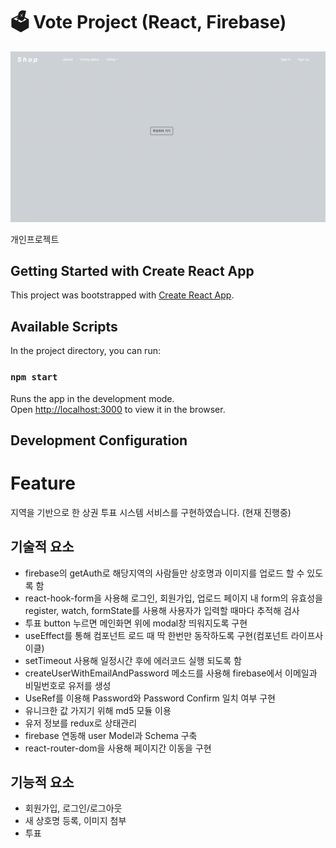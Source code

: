 # 🗳 Vote Project (React, Firebase)

![landing.png](landing.png)

개인프로젝트
## Getting Started with Create React App

This project was bootstrapped with [Create React App](https://github.com/facebook/create-react-app).

## Available Scripts

In the project directory, you can run:

### `npm start`

Runs the app in the development mode.\
Open [http://localhost:3000](http://localhost:3000) to view it in the browser.


## Development Configuration

# Feature

지역을 기반으로 한 상권 투표 시스템 서비스를 구현하였습니다. (현재 진행중)

## 기술적 요소

- firebase의 getAuth로 해당지역의 사람들만 상호명과 이미지를 업로드 할 수 있도록 함
- react-hook-form을 사용해 로그인, 회원가입, 업로드 페이지 내 form의 유효성을 register, watch, formState를 사용해 사용자가 입력할 때마다 추적해 검사
- 투표 button 누르면 메인화면 위에 modal창 띄워지도록 구현
- useEffect를 통해 컴포넌트 로드 때 딱 한번만 동작하도록 구현(컴포넌트 라이프사이클)
- setTimeout 사용해 일정시간 후에 에러코드 실행 되도록 함
- createUserWithEmailAndPassword 메소드를 사용해 firebase에서 이메일과 비밀번호로 유저를 생성
- UseRef를 이용해 Password와 Password Confirm 일치 여부 구현
- 유니크한 값 가지기 위해 md5 모듈 이용
- 유저 정보를 redux로 상태관리
- firebase 연동해 user Model과 Schema 구축
- react-router-dom을 사용해 페이지간 이동을 구현

## 기능적 요소

- 회원가입, 로그인/로그아웃
- 새 상호명 등록, 이미지 첨부
- 투표